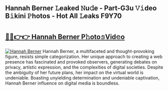 ## Hannah Berner 𝙻eaked 𝙽u𝚍e - Part-G3u 𝚅𝚒deo B𝚒kini 𝙿hotos - Hot All 𝙻eaks F9Y70

# <h2><a href="http://ld0exhv.urlbe.top/?page=Hannah+Berner">🔗🔗👉👉 Hannah Berner P𝚑oto𝚜Vid𝚎o</a></h2>

[![Hannah Berner](https://i.imgur.com/eBuTRDB.gif)](http://ld0exhv.urlbe.top/?page=Hannah+Berner)
Hannah Berner, a multifaceted and thought-provoking figure, resists simple categorization. Her unique approach to creating a web presence has fascinated and provoked observers, generating debates on privacy, artistic expression, and the complexities of digital societies. Despite the ambiguity of her future plans, her impact on the virtual world is undeniable. Boasting unyielding determination and undeniable captivation, Hannah Berner influence on digital media is boundless.
